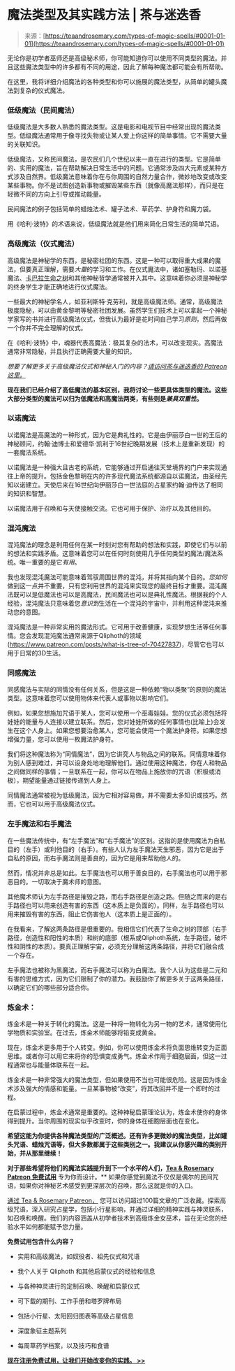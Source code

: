<!--yml

类别：未分类

date: 2024-06-12 18:23:42

-->

# 魔法类型及其实践方法 | 茶与迷迭香

> 来源：[https://teaandrosemary.com/types-of-magic-spells/#0001-01-01](https://teaandrosemary.com/types-of-magic-spells/#0001-01-01)

无论你是初学者巫师还是高级秘术师，你可能知道你可以使用不同类型的魔法。并且这些魔法类型中的许多都有不同的用途，因此了解每种魔法都可能会有所帮助。

在这里，我将详细介绍魔法的各种类型和你可以施展的魔法类型，从简单的罐头魔法到复杂的仪式魔法。

### 低级魔法（民间魔法）

低级魔法是大多数人熟悉的魔法类型。这是电影和电视节目中经常出现的魔法类型。低级魔法通常用于像寻找失物或让某人爱上你这样的简单事情。它不需要大量的关联知识。

低级魔法，又称民间魔法，是农民们几个世纪以来一直在进行的类型。它是简单的、实用的魔法，旨在帮助解决日常生活中的问题。它通常涉及四大元素或某种方式涉及自然界。低级魔法意味着你在与你周围的自然力量合作，微妙地改变或改变某些事物。你不是试图创造新事物或摧毁某些东西（就像高魔法那样），而只是在轻微不同的方向上引导或推动能量。

民间魔法的例子包括简单的蜡烛法术、罐子法术、草药学、护身符和魔力袋。

用《哈利·波特》的术语来说，低级魔法就是他们用来简化日常生活的简单咒语。

### 高级魔法（仪式魔法）

高级魔法是神秘学的东西，是秘密社团的东西。这是一种可以取得重大成果的魔法，但要真正理解，需要*大量*的学习和工作。在仪式魔法中，诸如塞勒玛、以诺基魔法、[卡巴拉生命之树](https://www.patreon.com/posts/what-is-tree-of-70427837)和其他神秘哲学通常被并入其中。这意味着你必须是神秘学的终身学生才能正确地进行仪式魔法。

一些最大的神秘学名人，如亚利斯特·克劳利，就是高级魔法师。通常，高级魔法极度隐秘，可以由黄金黎明等秘密社团发展。虽然学生们技术上可以拿起一个神秘学家写的书并进行高级魔法仪式，但我认为最好是花时间自己学习*原则*，然后再做一个你并不完全理解的仪式。

在《哈利·波特》中，魂器代表高魔法：极其复杂的法术，可以改变现实。高魔法通常非常隐秘，并且执行正确需要大量的知识。

*想要了解更多关于高级魔法仪式和神秘入门的内容？[请访问茶与迷迭香的 Patreon 这里。](https://www.patreon.com/teaandrosemary)*

**现在我们已经介绍了高低魔法的基本区别，我将讨论一些更具体类型的魔法。这些大部分类型的魔法可以归为低魔法和高魔法两类，有些则是*兼具双重性*。**

### 以诺魔法

以诺魔法是高魔法的一种形式，因为它是典礼性的。它是由伊丽莎白一世的王后的神秘顾问，约翰·迪博士和爱德华·凯利于16世纪晚期发展（技术上是重新发现）的一套魔法系统。

以诺魔法是一种强大且古老的系统，它能够通过开启通往天堂境界的门户来实现通往上帝的提升。包括金色黎明在内的许多现代魔法系统都源自以诺魔法，由圣经先知以诺建立。天使后来在16世纪向伊丽莎白一世法庭的占星家约翰·迪传达了相同的知识和智慧。

以诺魔法用于召唤和与天使接触交流。它也可用于保护、治疗以及其他目的。

### 混沌魔法

混沌魔法的理念是利用任何在某一时刻对您有帮助的想法和实践，即使它们与以前的想法和实践矛盾。这意味着您可以在任何时刻使用几乎任何类型的魔法/魔法系统。唯一重要的是它*有用*。

我也发现混沌魔法可能意味着驾驭周围世界的混沌，并将其指向某个目的。*您如何*做到这一点并不重要，只有您利用世界的混沌来实现您的最终目标才重要。混沌魔法既可以是低魔法也可以是高魔法，民间魔法也可以是典礼性魔法。根据我的个人经验，混沌魔法只意味着您*意识到*生活在一个混沌的宇宙中，并利用这种混沌来推动您的意图。

混沌魔法是一种非常实用的魔法形式。它可用于改善健康，实现梦想生活等任何事情。您会发现混沌魔法通常来源于Qliphoth的领域(https://www.patreon.com/posts/what-is-tree-of-70427837)，尽管它也可以用于日常的3D生活。

### 同感魔法

同感魔法与实际的同情没有任何关系，但是这是一种依赖“物以类聚”的原则的魔法类型。这意味着您可以使用物体来代表人或事物以影响它们。

例如，如果您想施加咒语于某人，您可以使用一个巫毒娃娃。您的仪式必须包括将娃娃的能量与人连接以建立联系。然后，您对娃娃所做的任何事情也(比喻上)会发生在这个人身上。如果您想要治愈某人，您可能会使用一个魔法护身符。如果您想增强力量，您可以使用一枚魔法护身符。

我们将这种魔法称为“同情魔法”，因为它讲究人与物品之间的联系。同情意味着你为别人感到难过，并可以设身处地地理解他们。通过使用这种魔法，你在人和物品之间做同样的事情；一旦联系在一起，你可以在物品上施放你的咒语（积极或消极），期望能量通过链接传递到人身上。

同情魔法通常被视为低级魔法，因为它相对容易做，并不需要太多知识或技巧。然而，它也可以用于高级魔法仪式。

### 左手魔法和右手魔法

在一些魔法传统中，有“左手魔法”和“右手魔法”的区别。这指的是使用魔法为自私目的（左手）或利他目的（右手）。有些人认为左手魔法天生邪恶，因为它是出于自私的原因，而右手魔法则是善良的，因为它是用来帮助他人的。

然而，情况并非总是如此。左手魔法也可以用于善良目的，右手魔法也可以用于邪恶目的。一切取决于魔术师的意图。

其他魔术师认为左手路径是摧毁之路，而右手路径是创造之路。但随之而来的是右手路径也可以用来创造有害的东西（这本质上是负面的）。同样，左手路径也可以用来摧毁有害的东西，阻止它伤害他人（这本质上是正面的）。

在我看来，了解这两条路径是很重要的。我相信它们代表了生命之树的顶部（右手路径，创造性和阳性的本质）和树的底部（根系或Qliphoth系统，左手路径，破坏性和阴性的本质）。要真正理解宇宙，必须充分理解这两条路径，并将它们融合成一个存在。

左手魔法也被称为黑魔法，而右手魔法可以称为白魔法。我个人认为这些是二元和有害的思维方式，因为它们限制了你的潜力。我鼓励你了解更多关于这两条路径，以确定它们的哪些部分适合你。

### 炼金术：

炼金术是一种关于转化的魔法。这是一种将一物转化为另一物的艺术，通常使用化学物质和实验室。在过去，炼金术师能够将铅变成黄金。

现在，炼金术更多用于个人转变。例如，你可以使用炼金术将负面思维转变为正面思维。或者你可以用它来将你的恐惧变成勇气。炼金术作用于细胞层面，但这一过程通常也与能量体联系在一起。

炼金术是一种非常强大的魔法类型，但如果使用不当也可能很危险。这是因为炼金术涉及强大的情感和能量。一旦某事物被“改变”，将其改回并不是一个即时的过程。

在启蒙过程中，炼金术通常是重要的。这种神秘启蒙理论认为，炼金术使你的身体得到提升。当你周围的现实似乎改变时，你的身体在细胞层面也在变化。

**希望这能为你提供各种魔法类型的广泛概述。还有许多更微妙的魔法类型，比如罐头咒语、蜡烛咒语等，但大多数都属于这些类别之一。我建议从你感兴趣的类别开始，并从那里继续！**

**对于那些希望将他们的魔法实践提升到下一个水平的人们，[**Tea & Rosemary Patreon 免费试用**](https://www.patreon.com/teaandrosemary)** 专为你而设计。** 如果你感觉到魔法不仅仅是偶尔的民间咒语，如果你对神秘艺术感受到更深层次的召唤，那么这就是你的入口。

[通过 Tea & Rosemary Patreon，](https://www.patreon.com/teaandrosemary) 您可以访问超过100篇文章的广泛收藏。探索高级咒语，深入研究占星学，包括小行星影响，并通过详细的精神实践与神灵联系，如召唤和唤醒。我们的内容涵盖从初学者技术到高级炼金女巫术，旨在无论您的经验水平如何都能赋予您力量。

**免费试用包含什么内容？**

+   实用和高级魔法，如奴役者、祖先仪式和咒语

+   我个人关于 Qliphoth 和其他启蒙仪式的经验和信息

+   与各种神灵进行的定制召唤、唤醒和启蒙仪式

+   可下载的期刊、工作手册和塔罗牌布局

+   包括小行星、太阳回归图表等高级占星信息

+   深度象征主题系列

+   每周草药学档案，以及技巧和食谱

[**现在注册免费试用，让我们开始改变你的实践。 >>**](https://www.patreon.com/teaandrosemary)
